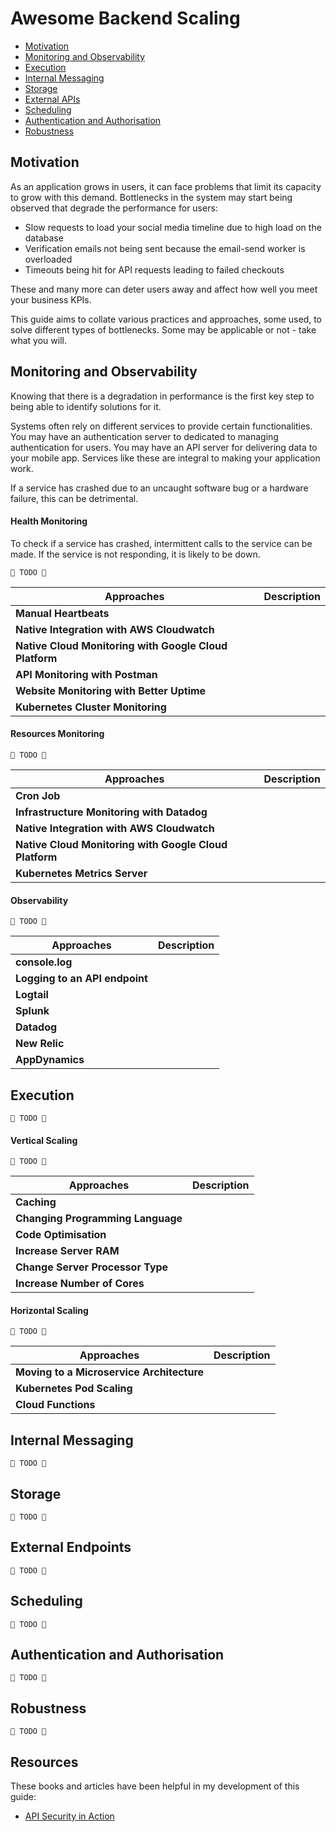 # Awesome Backend Scaling

- [Motivation](#motivation)
- [Monitoring and Observability](#monitoring-and-observability)
- [Execution](#execution)
- [Internal Messaging](#internal-messaging)
- [Storage](#storage)
- [External APIs](#external-apis)
- [Scheduling](#scheduling)
- [Authentication and Authorisation](#authentication-and-authorisation)
- [Robustness](#robustness)
## Motivation

As an application grows in users, it can face problems that limit its capacity to grow with this demand. Bottlenecks in the system may start being observed that degrade the performance for users:

- Slow requests to load your social media timeline due to high load on the database
- Verification emails not being sent because the email-send worker is overloaded
- Timeouts being hit for API requests leading to failed checkouts

These and many more can deter users away and affect how well you meet your business KPIs.

This guide aims to collate various practices and approaches, some used, to solve different types of bottlenecks. Some may be applicable or not - take what you will.

## Monitoring and Observability
Knowing that there is a degradation in performance is the first key step to being able to identify solutions for it.

Systems often rely on different services to provide certain functionalities. You may have an authentication server to dedicated to managing authentication for users. You may have an API server for delivering data to your mobile app. Services like these are integral to making your application work.

If a service has crashed due to an uncaught software bug or a hardware failure, this can be detrimental.

#### Health Monitoring

To check if a service has crashed, intermittent calls to the service can be made. If the service is not responding, it is likely to be down.

`🚧 TODO 🚧`

<table>
    <thead>
    <tr>
        <th>Approaches</th>
        <th>Description</th>
    </tr>
    </thead>
    <tbody>
        <tr>
            <td><strong>Manual Heartbeats</strong></td>
            <td></td>
        </tr>
        <tr>
            <td><strong>Native Integration with AWS Cloudwatch</strong></td>
            <td></td>
        </tr>
        <tr>
            <td><strong>Native Cloud Monitoring with Google Cloud Platform</strong></td>
            <td></td>
        </tr>
        <tr>
            <td><strong>API Monitoring with Postman</strong></td>
            <td></td>
        </tr>
        <tr>
            <td><strong>Website Monitoring with Better Uptime</strong></td>
            <td></td>
        </tr>
        <tr>
            <td><strong>Kubernetes Cluster Monitoring</strong></td>
            <td></td>
        </tr>
    </tbody>
</table>

#### Resources Monitoring
`🚧 TODO 🚧`
<table>
    <thead>
    <tr>
        <th>Approaches</th>
        <th>Description</th>
    </tr>
    </thead>
    <tbody>
        <tr>
            <td><strong>Cron Job</strong></td>
            <td></td>
        </tr>
        <tr>
            <td><strong>Infrastructure Monitoring with Datadog</strong></td>
            <td></td>
        </tr>
        <tr>
            <td><strong>Native Integration with AWS Cloudwatch</strong></td>
            <td></td>
        </tr>
        <tr>
            <td><strong>Native Cloud Monitoring with Google Cloud Platform</strong></td>
            <td></td>
        </tr>
        <tr>
            <td><strong>Kubernetes Metrics Server</strong></td>
            <td></td>
        </tr>
    </tbody>
</table>

#### Observability
`🚧 TODO 🚧`
<table>
    <thead>
    <tr>
        <th>Approaches</th>
        <th>Description</th>
    </tr>
    </thead>
    <tbody>
        <tr>
            <td><strong>console.log</strong></td>
            <td></td>
        </tr>
        <tr>
            <td><strong>Logging to an API endpoint</strong></td>
            <td></td>
        </tr>
        <tr>
            <td><strong>Logtail</strong></td>
            <td></td>
        </tr>
        <tr>
            <td><strong>Splunk</strong></td>
            <td></td>
        </tr>
        <tr>
            <td><strong>Datadog</strong></td>
            <td></td>
        </tr>
        <tr>
            <td><strong>New Relic</strong></td>
            <td></td>
        </tr>
        <tr>
            <td><strong>AppDynamics</strong></td>
            <td></td>
        </tr>
    </tbody>
</table>

## Execution
`🚧 TODO 🚧`

#### Vertical Scaling
`🚧 TODO 🚧`
<table>
    <thead>
    <tr>
        <th>Approaches</th>
        <th>Description</th>
    </tr>
    </thead>
    <tbody>
        <tr>
            <td><strong>Caching</strong></td>
            <td></td>
        </tr>
        <tr>
            <td><strong>Changing Programming Language</strong></td>
            <td></td>
        </tr>
        <tr>
            <td><strong>Code Optimisation</strong></td>
            <td></td>
        </tr>
        <tr>
            <td><strong>Increase Server RAM</strong></td>
            <td></td>
        </tr>
        <tr>
            <td><strong>Change Server Processor Type</strong></td>
            <td></td>
        </tr>
        <tr>
            <td><strong>Increase Number of Cores</strong></td>
            <td></td>
        </tr>
    </tbody>
</table>

#### Horizontal Scaling
`🚧 TODO 🚧`
<table>
    <thead>
    <tr>
        <th>Approaches</th>
        <th>Description</th>
    </tr>
    </thead>
    <tbody>
        <tr>
            <td><strong>Moving to a Microservice Architecture</strong></td>
            <td></td>
        </tr>
        <tr>
            <td><strong>Kubernetes Pod Scaling</strong></td>
            <td></td>
        </tr>
        <tr>
            <td><strong>Cloud Functions</strong></td>
            <td></td>
        </tr>
    </tbody>
</table>

## Internal Messaging
`🚧 TODO 🚧`
## Storage
`🚧 TODO 🚧`

## External Endpoints
`🚧 TODO 🚧`

## Scheduling
`🚧 TODO 🚧`

## Authentication and Authorisation
`🚧 TODO 🚧`

## Robustness
`🚧 TODO 🚧`

## Resources
These books and articles have been helpful in my development of this guide:

- [API Security in Action](https://www.manning.com/books/api-security-in-action)